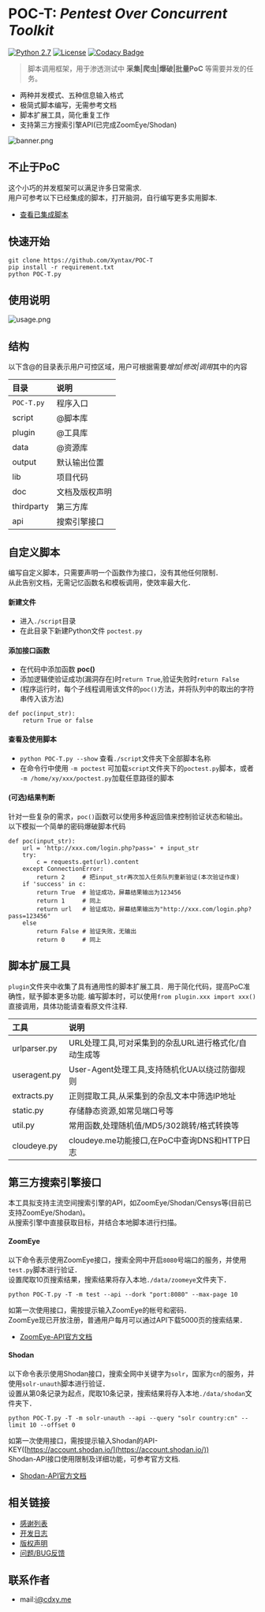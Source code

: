 # POC-T: *Pentest Over Concurrent Toolkit* 
[![Python 2.7](https://img.shields.io/badge/python-2.7-yellow.svg)](https://www.python.org/) [![License](https://img.shields.io/badge/license-GPLv2-red.svg)](https://raw.githubusercontent.com/Xyntax/POC-T/master/doc/LICENSE.txt) [![Codacy Badge](https://api.codacy.com/project/badge/Grade/1413552d34bc4a4aa84539db1780eb56)](https://www.codacy.com/app/xyntax/POC-T?utm_source=github.com&amp;utm_medium=referral&amp;utm_content=Xyntax/POC-T&amp;utm_campaign=Badge_Grade) 

> 脚本调用框架，用于渗透测试中 **采集|爬虫|爆破|批量PoC** 等需要并发的任务。
  
* 两种并发模式、五种信息输入格式  
* 极简式脚本编写，无需参考文档  
* 脚本扩展工具，简化重复工作  
* 支持第三方搜索引擎API(已完成ZoomEye/Shodan)  
   
![banner.png](https://github.com/Xyntax/POC-T/blob/master/doc/banner.png) 

## 不止于PoC 
这个小巧的并发框架可以满足许多日常需求.  
用户可参考以下已经集成的脚本，打开脑洞，自行编写更多实用脚本.      

* [查看已集成脚本](https://github.com/Xyntax/POC-T/blob/master/doc/SCRIPT.md)

## 快速开始   

`git clone https://github.com/Xyntax/POC-T`  
`pip install -r requirement.txt`   
`python POC-T.py`     
  
## 使用说明 

![usage.png](https://github.com/Xyntax/POC-T/blob/master/doc/usage.png) 

## 结构  
以下含@的目录表示用户可控区域，用户可根据需要*增加|修改|调用*其中的内容

| 目录 | 说明 |
| :-----  |:-----|
| `POC-T.py` | 程序入口 |
| script     | @脚本库 |
| plugin       | @工具库 |
| data       | @资源库 |
| output     | 默认输出位置 |
| lib        | 项目代码 |
| doc        | 文档及版权声明 |
| thirdparty | 第三方库 |
| api        | 搜索引擎接口 |

  
## 自定义脚本
编写自定义脚本，只需要声明一个函数作为接口，没有其他任何限制．  
从此告别文档，无需记忆函数名和模板调用，使效率最大化．

#### 新建文件
* 进入`./script`目录
* 在此目录下新建Python文件 `poctest.py`

#### 添加接口函数
* 在代码中添加函数 **poc()**
* 添加逻辑使验证成功(漏洞存在)时`return True`,验证失败时`return False`
* (程序运行时，每个子线程调用该文件的`poc()`方法，并将队列中的取出的字符串传入该方法)  

```
def poc(input_str):
    return True or false
```  

#### 查看及使用脚本
* `python POC-T.py --show` 查看`./script`文件夹下全部脚本名称
* 在命令行中使用 `-m poctest` 可加载`script`文件夹下的`poctest.py`脚本，或者 `-m /home/xy/xxx/poctest.py`加载任意路径的脚本
  
#### (可选)结果判断
针对一些复杂的需求，`poc()`函数可以使用多种返回值来控制验证状态和输出。  
以下模拟一个简单的密码爆破脚本代码  
  
```
def poc(input_str):
    url = 'http://xxx.com/login.php?pass=' + input_str
    try:
        c = requests.get(url).content
    except ConnectionError:
        return 2     # 把input_str再次加入任务队列重新验证(本次验证作废)
    if 'success' in c:
        return True  # 验证成功，屏幕结果输出为123456
        return 1     # 同上
        return url   # 验证成功，屏幕结果输出为"http://xxx.com/login.php?pass=123456"
    else
        return False # 验证失败，无输出
        return 0     # 同上

```


脚本扩展工具 
------
`plugin`文件夹中收集了具有通用性的脚本扩展工具．用于简化代码，提高PoC准确性，赋予脚本更多功能.
编写脚本时，可以使用`from plugin.xxx import xxx()`直接调用，具体功能请查看原文件注释.  
  
|工具|说明|
|:---|:---|
|urlparser.py | URL处理工具,可对采集到的杂乱URL进行格式化/自动生成等|
|useragent.py | User-Agent处理工具,支持随机化UA以绕过防御规则|
|extracts.py  | 正则提取工具,从采集到的杂乱文本中筛选IP地址|
|static.py    | 存储静态资源,如常见端口号等 |
|util.py      | 常用函数,处理随机值/MD5/302跳转/格式转换等|
|cloudeye.py  | cloudeye.me功能接口,在PoC中查询DNS和HTTP日志|


第三方搜索引擎接口
---------

本工具拟支持主流空间搜索引擎的API，如ZoomEye/Shodan/Censys等(目前已支持ZoomEye/Shodan)。  
从搜索引擎中直接获取目标，并结合本地脚本进行扫描。

#### ZoomEye
以下命令表示使用ZoomEye接口，搜索全网中开启`8080`号端口的服务，并使用`test.py`脚本进行验证．  
设置爬取10页搜索结果，搜索结果将存入本地`./data/zoomeye`文件夹下．  

`python POC-T.py -T -m test --api --dork "port:8080" --max-page 10`  
  
如第一次使用接口，需按提示输入ZoomEye的帐号和密码．  
ZoomEye现已开放注册，普通用户每月可以通过API下载5000页的搜索结果．  

* [ZoomEye-API官方文档](https://www.zoomeye.org/api/doc)

#### Shodan
以下命令表示使用Shodan接口，搜索全网中关键字为`solr`，国家为`cn`的服务，并使用`solr-unauth`脚本进行验证．  
设置从第0条记录为起点，爬取10条记录，搜索结果将存入本地`./data/shodan`文件夹下．  
  
`python POC-T.py -T -m solr-unauth --api --query "solr country:cn" --limit 10 --offset 0`  
  
如第一次使用接口，需按提示输入Shodan的API-KEY([https://account.shodan.io/](https://account.shodan.io/))  
Shodan-API接口使用限制及详细功能，可参考官方文档.

* [Shodan-API官方文档](https://developer.shodan.io/api/requirements)

相关链接
----
* [感谢列表](./doc/THANKS.md)
* [开发日志](./doc/CHANGELOG.md)
* [版权声明](./doc/LICENSE.txt)
* [问题/BUG反馈](https://github.com/Xyntax/POC-T/issues)

联系作者
----
* mail:i@cdxy.me  

  
